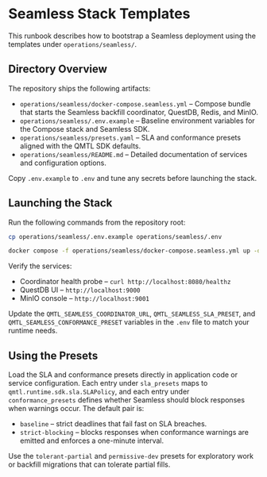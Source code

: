 # Seamless Stack Templates

This runbook describes how to bootstrap a Seamless deployment using the
templates under `operations/seamless/`.

## Directory Overview

The repository ships the following artifacts:

- `operations/seamless/docker-compose.seamless.yml` – Compose bundle that starts
  the Seamless backfill coordinator, QuestDB, Redis, and MinIO.
- `operations/seamless/.env.example` – Baseline environment variables for the
  Compose stack and Seamless SDK.
- `operations/seamless/presets.yaml` – SLA and conformance presets aligned with
  the QMTL SDK defaults.
- `operations/seamless/README.md` – Detailed documentation of services and
  configuration options.

Copy `.env.example` to `.env` and tune any secrets before launching the stack.

## Launching the Stack

Run the following commands from the repository root:

```bash
cp operations/seamless/.env.example operations/seamless/.env

docker compose -f operations/seamless/docker-compose.seamless.yml up -d
```

Verify the services:

- Coordinator health probe – `curl http://localhost:8080/healthz`
- QuestDB UI – `http://localhost:9000`
- MinIO console – `http://localhost:9001`

Update the `QMTL_SEAMLESS_COORDINATOR_URL`, `QMTL_SEAMLESS_SLA_PRESET`, and
`QMTL_SEAMLESS_CONFORMANCE_PRESET` variables in the `.env` file to match your
runtime needs.

## Using the Presets

Load the SLA and conformance presets directly in application code or service
configuration. Each entry under `sla_presets` maps to
`qmtl.runtime.sdk.sla.SLAPolicy`, and each entry under `conformance_presets`
defines whether Seamless should block responses when warnings occur. The default
pair is:

- `baseline` – strict deadlines that fail fast on SLA breaches.
- `strict-blocking` – blocks responses when conformance warnings are emitted and
  enforces a one-minute interval.

Use the `tolerant-partial` and `permissive-dev` presets for exploratory work or
backfill migrations that can tolerate partial fills.
